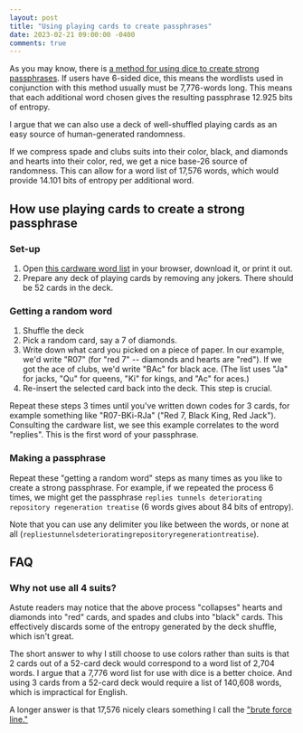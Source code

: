 ```yaml
---
layout: post
title: "Using playing cards to create passphrases"
date: 2023-02-21 09:00:00 -0400
comments: true
---
```


As you may know, there is [a method for using dice to create strong passphrases](https://www.eff.org/dice). If users have 6-sided dice, this means the wordlists used in conjunction with this method usually must be 7,776-words long. This means that each additional word chosen gives the resulting passphrase 12.925 bits of entropy. 

I argue that we can also use a deck of well-shuffled playing cards as an easy source of human-generated randomness.

If we compress spade and clubs suits into their color, black, and diamonds and hearts into their color, red, we get a nice base-26 source of randomness. This can allow for a word list of 17,576 words, which would provide 14.101 bits of entropy per additional word.

## How use playing cards to create a strong passphrase

### Set-up
1. Open [this cardware word list](https://raw.githubusercontent.com/sts10/generated-wordlists/main/lists/experimental/cardware.txt) in your browser, download it, or print it out.
2. Prepare any deck of playing cards by removing any jokers. There should be 52 cards in the deck.

### Getting a random word
1. Shuffle the deck
2. Pick a random card, say a 7 of diamonds. 
3. Write down what card you picked on a piece of paper. In our example, we'd write "R07" (for "red 7" -- diamonds and hearts are "red"). If we got the ace of clubs, we'd write "BAc" for black ace. (The list uses "Ja" for jacks, "Qu" for queens, "Ki" for kings, and "Ac" for aces.)
4. Re-insert the selected card back into the deck. This step is crucial.

Repeat these steps 3 times until you've written down codes for 3 cards, for example something like "R07-BKi-RJa" ("Red 7, Black King, Red Jack"). Consulting the cardware list, we see this example correlates to the word "replies". This is the first word of your passphrase. 

### Making a passphrase
Repeat these "getting a random word" steps as many times as you like to create a strong passphrase. For example, if we repeated the process 6 times, we might get the passphrase `replies tunnels deteriorating repository regeneration treatise` (6 words gives about 84 bits of entropy). 

Note that you can use any delimiter you like between the words, or none at all (`repliestunnelsdeterioratingrepositoryregenerationtreatise`). 

## FAQ

### Why not use all 4 suits? 

Astute readers may notice that the above process "collapses" hearts and diamonds into "red" cards, and spades and clubs into "black" cards. This effectively discards some of the entropy generated by the deck shuffle, which isn't great. 

The short answer to why I still choose to use colors rather than suits is that 2 cards out of a 52-card deck would correspond to a word list of 2,704 words. I argue that a 7,776 word list for use with dice is a better choice. And using 3 cards from a 52-card deck would require a list of 140,608 words, which is impractical for English.

A longer answer is that 17,576 nicely clears something I call the ["brute force line."](https://github.com/sts10/tidy#the-brute-force-line)
